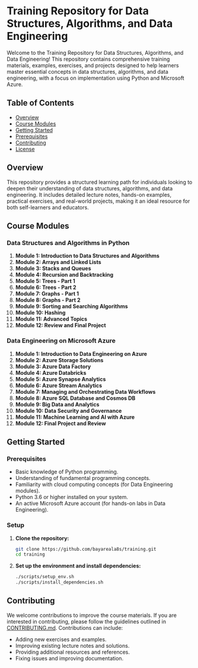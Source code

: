 # Training Repository for Data Structures, Algorithms, and Data Engineering

Welcome to the Training Repository for Data Structures, Algorithms, and Data Engineering! This repository contains comprehensive training materials, examples, exercises, and projects designed to help learners master essential concepts in data structures, algorithms, and data engineering, with a focus on implementation using Python and Microsoft Azure.

## Table of Contents

- [Overview](#overview)
- [Course Modules](#course-modules)
- [Getting Started](#getting-started)
- [Prerequisites](#prerequisites)
- [Contributing](#contributing)
- [License](#license)

## Overview

This repository provides a structured learning path for individuals looking to deepen their understanding of data structures, algorithms, and data engineering. It includes detailed lecture notes, hands-on examples, practical exercises, and real-world projects, making it an ideal resource for both self-learners and educators.

## Course Modules

### Data Structures and Algorithms in Python

1. **Module 1: Introduction to Data Structures and Algorithms**
2. **Module 2: Arrays and Linked Lists**
3. **Module 3: Stacks and Queues**
4. **Module 4: Recursion and Backtracking**
5. **Module 5: Trees - Part 1**
6. **Module 6: Trees - Part 2**
7. **Module 7: Graphs - Part 1**
8. **Module 8: Graphs - Part 2**
9. **Module 9: Sorting and Searching Algorithms**
10. **Module 10: Hashing**
11. **Module 11: Advanced Topics**
12. **Module 12: Review and Final Project**

### Data Engineering on Microsoft Azure

1. **Module 1: Introduction to Data Engineering on Azure**
2. **Module 2: Azure Storage Solutions**
3. **Module 3: Azure Data Factory**
4. **Module 4: Azure Databricks**
5. **Module 5: Azure Synapse Analytics**
6. **Module 6: Azure Stream Analytics**
7. **Module 7: Managing and Orchestrating Data Workflows**
8. **Module 8: Azure SQL Database and Cosmos DB**
9. **Module 9: Big Data and Analytics**
10. **Module 10: Data Security and Governance**
11. **Module 11: Machine Learning and AI with Azure**
12. **Module 12: Final Project and Review**

## Getting Started

### Prerequisites

- Basic knowledge of Python programming.
- Understanding of fundamental programming concepts.
- Familiarity with cloud computing concepts (for Data Engineering modules).
- Python 3.6 or higher installed on your system.
- An active Microsoft Azure account (for hands-on labs in Data Engineering).

### Setup

1. **Clone the repository:**
   ```bash
   git clone https://github.com/bayareala8s/training.git
   cd training
   ```

2. **Set up the environment and install dependencies:**
   ```bash
   ./scripts/setup_env.sh
   ./scripts/install_dependencies.sh
   ```

## Contributing

We welcome contributions to improve the course materials. If you are interested in contributing, please follow the guidelines outlined in [CONTRIBUTING.md](docs/contributing.md). Contributions can include:

- Adding new exercises and examples.
- Improving existing lecture notes and solutions.
- Providing additional resources and references.
- Fixing issues and improving documentation.


